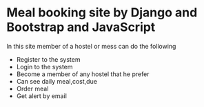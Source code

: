 # Meal booking site by Django and Bootstrap and JavaScript

In this site member of a hostel or mess can do the following 

* Register to the system 
* Login to the system
* Become a member of any hostel that he prefer
* Can see daily meal,cost,due
* Order meal 
* Get alert by email


